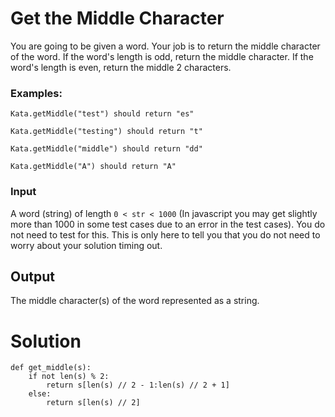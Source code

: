 # Get the Middle Character

You are going to be given a word. Your job is to return the middle character of the word. If the word's length is odd, return the middle character. If the word's length is even, return the middle 2 characters.

### Examples:
```
Kata.getMiddle("test") should return "es"

Kata.getMiddle("testing") should return "t"

Kata.getMiddle("middle") should return "dd"

Kata.getMiddle("A") should return "A"
```

### Input
A word (string) of length ```0 < str < 1000``` (In javascript you may get slightly more than 1000 in some test cases due to an error in the test cases). You do not need to test for this. This is only here to tell you that you do not need to worry about your solution timing out.

## Output
The middle character(s) of the word represented as a string.

# Solution
```
def get_middle(s):
    if not len(s) % 2:
        return s[len(s) // 2 - 1:len(s) // 2 + 1]
    else:
        return s[len(s) // 2]
```